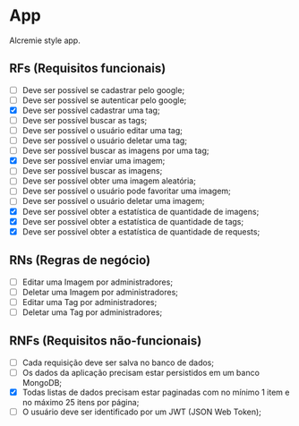 # App

Alcremie style app.

## RFs (Requisitos funcionais)

- [ ] Deve ser possível se cadastrar pelo google;
- [ ] Deve ser possível se autenticar pelo google;
- [x] Deve ser possível cadastrar uma tag;
- [ ] Deve ser possível buscar as tags;
- [ ] Deve ser possível o usuário editar uma tag;
- [ ] Deve ser possível o usuário deletar uma tag;
- [ ] Deve ser possível buscar as imagens por uma tag;
- [x] Deve ser possível enviar uma imagem;
- [ ] Deve ser possível buscar as imagens;
- [ ] Deve ser possível obter uma imagem aleatória;
- [ ] Deve ser possível o usuário pode favoritar uma imagem;
- [ ] Deve ser possível o usuário deletar uma imagem;
- [x] Deve ser possível obter a estatística de quantidade de imagens;
- [x] Deve ser possível obter a estatística de quantidade de tags;
- [x] Deve ser possível obter a estatística de quantidade de requests;

## RNs (Regras de negócio)

- [ ] Editar uma Imagem por administradores;
- [ ] Deletar uma Imagem por administradores;
- [ ] Editar uma Tag por administradores;
- [ ] Deletar uma Tag por administradores;

## RNFs (Requisitos não-funcionais)

- [ ] Cada requisição deve ser salva no banco de dados;
- [ ] Os dados da aplicação precisam estar persistidos em um banco MongoDB;
- [x] Todas listas de dados precisam estar paginadas com no mínimo 1 item e no máximo 25 itens por página;
- [ ] O usuário deve ser identificado por um JWT (JSON Web Token);
